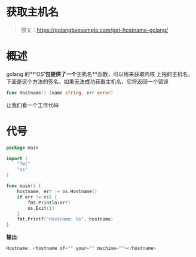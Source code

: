 # 获取主机名

> 原文：<https://golangbyexample.com/get-hostname-golang/>

# **概述**

golang 的**‘OS’**包提供了一个**主机名**函数，可以用来获取内核
上报的主机名，下面是这个方法的签名。如果无法成功获取主机名，它将返回一个错误

```go
func Hostname() (name string, err error)
```

让我们看一个工作代码

# **代号**

```go
package main

import (
	"fmt"
	"os"
)

func main() {
	hostname, err := os.Hostname()
	if err != nil {
		fmt.Println(err)
		os.Exit(1)
	}
	fmt.Printf("Hostname: %s", hostname)
}
```

**输出**:

```go
Hostname: <hostname of="" your="" machine=""></hostname>
```